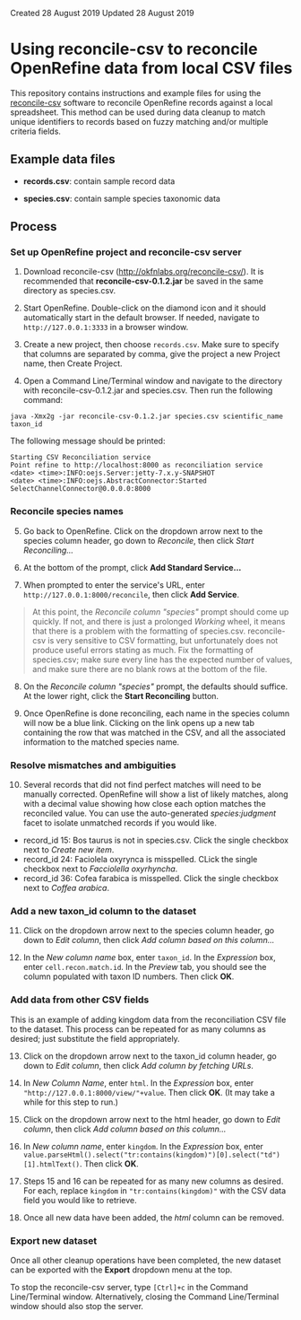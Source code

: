 Created 28 August 2019
Updated 28 August 2019

Using reconcile-csv to reconcile OpenRefine data from local CSV files
===============================================================================

This repository contains instructions and example files for using the [reconcile-csv](http://okfnlabs.org/reconcile-csv/) software to reconcile OpenRefine records against a local spreadsheet. This method can be used during data cleanup to match unique identifiers to records based on fuzzy matching and/or multiple criteria fields.

Example data files
-------------------------------------------------------------------------------

- **records.csv**: contain sample record data

- **species.csv**: contain sample species taxonomic data

Process
-------------------------------------------------------------------------------

### Set up OpenRefine project and reconcile-csv server

1. Download reconcile-csv (http://okfnlabs.org/reconcile-csv/). It is recommended that **reconcile-csv-0.1.2.jar** be saved in the same directory as species.csv.

2. Start OpenRefine. Double-click on the diamond icon and it should automatically start in the default browser. If needed, navigate to `http://127.0.0.1:3333` in a browser window.

3. Create a new project, then choose `records.csv`. Make sure to specify that columns are separated by comma, give the project a new Project name, then Create Project.

4. Open a Command Line/Terminal window and navigate to the directory with reconcile-csv-0.1.2.jar and species.csv. Then run the following command:
~~~
java -Xmx2g -jar reconcile-csv-0.1.2.jar species.csv scientific_name taxon_id
~~~
The following message should be printed:
~~~
Starting CSV Reconciliation service
Point refine to http://localhost:8000 as reconciliation service
<date> <time>:INFO:oejs.Server:jetty-7.x.y-SNAPSHOT
<date> <time>:INFO:oejs.AbstractConnector:Started SelectChannelConnector@0.0.0.0:8000
~~~

### Reconcile species names

5. Go back to OpenRefine. Click on the dropdown arrow next to the species column header, go down to *Reconcile*, then click *Start Reconciling...*

6. At the bottom of the prompt, click **Add Standard Service...**

7. When prompted to enter the service's URL, enter `http://127.0.0.1:8000/reconcile`, then click **Add Service**.

> At this point, the *Reconcile column "species"* prompt should come up quickly. If not, and there is just a prolonged *Working* wheel, it means that there is a problem with the formatting of species.csv. reconcile-csv is very sensitive to CSV formatting, but unfortunately does not produce useful errors stating as much. Fix the formatting of species.csv; make sure every line has the expected number of values, and make sure there are no blank rows at the bottom of the file.

8. On the *Reconcile column "species"* prompt, the defaults should suffice. At the lower right, click the **Start Reconciling** button.

9. Once OpenRefine is done reconciling, each name in the species column will now be a blue link. Clicking on the link opens up a new tab containing the row that was matched in the CSV, and all the associated information to the matched species name.

### Resolve mismatches and ambiguities

10. Several records that did not find perfect matches will need to be manually corrected. OpenRefine will show a list of likely matches, along with a decimal value showing how close each option matches the reconciled value. You can use the auto-generated *species:judgment* facet to isolate unmatched records if you would like.
+ record_id 15: Bos taurus is not in species.csv. Click the single checkbox next to *Create new item*.
+ record_id 24: Faciolela oxyrynca is misspelled. CLick the single checkbox next to *Facciolella oxyrhyncha*.
+ record_id 36: Cofea farabica is misspelled. Click the single checkbox next to *Coffea arabica*.

### Add a new taxon_id column to the dataset

11. Click on the dropdown arrow next to the species column header, go down to *Edit column*, then click *Add column based on this column...*

12. In the *New column name* box, enter `taxon_id`. In the *Expression* box, enter `cell.recon.match.id`. In the *Preview* tab, you should see the column populated with taxon ID numbers. Then click **OK**.

### Add data from other CSV fields

This is an example of adding kingdom data from the reconciliation CSV file to the dataset. This process can be repeated for as many columns as desired; just substitute the field appropriately.

13. Click on the dropdown arrow next to the taxon_id column header, go down to *Edit column*, then click *Add column by fetching URLs*.

14. In *New Column Name*, enter `html`. In the *Expression* box, enter `"http://127.0.0.1:8000/view/"+value`. Then click **OK**. (It may take a while for this step to run.)

15. Click on the dropdown arrow next to the html header, go down to *Edit column*, then click *Add column based on this column...*

16. In *New column name*, enter `kingdom`. In the *Expression* box, enter `value.parseHtml().select("tr:contains(kingdom)")[0].select("td")[1].htmlText()`. Then click **OK**.

17. Steps 15 and 16 can be repeated for as many new columns as desired. For each, replace `kingdom` in `"tr:contains(kingdom)"` with the CSV data field you would like to retrieve.

18. Once all new data have been added, the *html* column can be removed.

### Export new dataset

Once all other cleanup operations have been completed, the new dataset can be exported with the **Export** dropdown menu at the top.

To stop the reconcile-csv server, type `[Ctrl]+c` in the Command Line/Terminal window. Alternatively, closing the Command Line/Terminal window should also stop the server.
